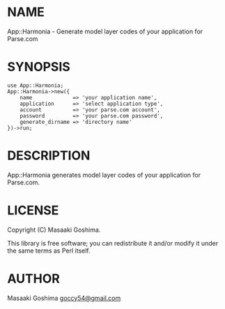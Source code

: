 # NAME

App::Harmonia - Generate model layer codes of your application for Parse.com

# SYNOPSIS

    use App::Harmonia;
    App::Harmonia->new({
        name             => 'your application name',
        application      => 'select application type',
        account          => 'your parse.com account',
        password         => 'your parse.com password',
        generate_dirname => 'directory name'
    })->run;

# DESCRIPTION

App::Harmonia generates model layer codes of your application for Parse.com.

# LICENSE

Copyright (C) Masaaki Goshima.

This library is free software; you can redistribute it and/or modify
it under the same terms as Perl itself.

# AUTHOR

Masaaki Goshima <goccy54@gmail.com>
